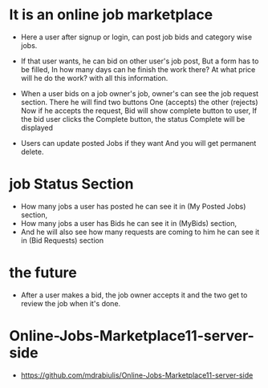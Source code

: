 # It is an online job marketplace

- Here a user after signup or login, can post job bids and category wise jobs.

- If that user wants, he can bid on other user's job post, But a form has to be filled, In how many days can he finish the work there? At what price will he do the work? with all this information.

- When a user bids on a job owner's job, owner's can see the  job request section. There he will find two buttons One (accepts) the other (rejects) Now if he accepts the request, Bid will show complete button to user, If the bid user clicks the Complete button, the status Complete will be displayed

- Users can update posted Jobs if they want And you will get permanent delete.

# job Status Section
- How many jobs a user has posted he can see it in (My Posted Jobs) section,
- How many jobs a user has Bids he can see it in (MyBids) section,
- And he will also see how many requests are coming to him he can see it in (Bid Requests) section


# the future
- After a user makes a bid, the job owner accepts it and the two get to review the job when it's done.



# Online-Jobs-Marketplace11-server-side
- https://github.com/mdrabiulis/Online-Jobs-Marketplace11-server-side